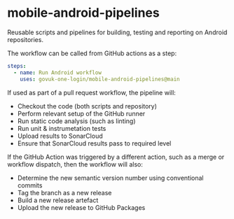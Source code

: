 # mobile-android-pipelines
Reusable scripts and pipelines for building, testing and reporting on Android repositories.


The workflow can be called from GitHub actions as a step:

```yaml
steps:
  - name: Run Android workflow
    uses: govuk-one-login/mobile-android-pipelines@main
```

If used as part of a pull request workflow, the pipeline will:
- Checkout the code (both scripts and repository)
- Perform relevant setup of the GitHub runner
- Run static code analysis (such as linting)
- Run unit & instrumetation tests
- Upload results to SonarCloud
- Ensure that SonarCloud results pass to required level

If the GitHub Action was triggered by a different action, such as a merge or workflow dispatch, then the workflow will also:
- Determine the new semantic version number using conventional commits
- Tag the branch as a new release
- Build a new release artefact
- Upload the new release to GitHub Packages
